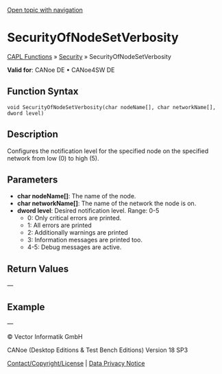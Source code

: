 [Open topic with navigation](../../../../../CANoeDEFamily.htm#Topics/CAPLFunctions/Security/Functions/CAPLfunctionSecurityOfNodeSetVerbosity.md)

# SecurityOfNodeSetVerbosity

[CAPL Functions](../../CAPLfunctions.md) » [Security](../CAPLFunctionsSecurityOverview.md) » SecurityOfNodeSetVerbosity

**Valid for**: CANoe DE • CANoe4SW DE

## Function Syntax

```plaintext
void SecurityOfNodeSetVerbosity(char nodeName[], char networkName[], dword level)
```

## Description

Configures the notification level for the specified node on the specified network from low (0) to high (5).

## Parameters

- **char nodeName[]**: The name of the node.
- **char networkName[]**: The name of the network the node is on.
- **dword level**: Desired notification level. Range: 0-5
  - 0: Only critical errors are printed.
  - 1: All errors are printed
  - 2: Additionally warnings are printed
  - 3: Information messages are printed too.
  - 4-5: Debug messages are active.

## Return Values

—

## Example

—

© Vector Informatik GmbH

CANoe (Desktop Editions & Test Bench Editions) Version 18 SP3

[Contact/Copyright/License](../../../Shared/ContactCopyrightLicense.md) | [Data Privacy Notice](https://www.vector.com/int/en/company/get-info/privacy-policy/)
